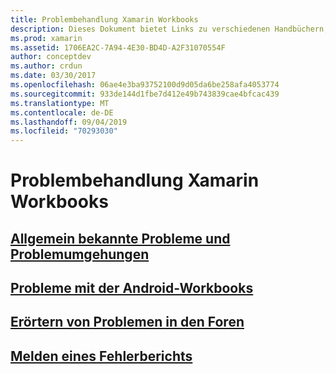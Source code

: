 ```yaml
---
title: Problembehandlung Xamarin Workbooks
description: Dieses Dokument bietet Links zu verschiedenen Handbüchern, die Informationen zur Problembehandlung beim Arbeiten mit Xamarin Workbooks bereitstellen. Verknüpfter Inhalt erläutert allgemeine bekannte Probleme, Probleme mit Android-Arbeitsmappen und bietet Support bezogene Ressourcen.
ms.prod: xamarin
ms.assetid: 1706EA2C-7A94-4E30-BD4D-A2F31070554F
author: conceptdev
ms.author: crdun
ms.date: 03/30/2017
ms.openlocfilehash: 06ae4e3ba93752100d9d05da6be258afa4053774
ms.sourcegitcommit: 933de144d1fbe7d412e49b743839cae4bfcac439
ms.translationtype: MT
ms.contentlocale: de-DE
ms.lasthandoff: 09/04/2019
ms.locfileid: "70293030"
---
```

# <a name="troubleshooting-xamarin-workbooks"></a>Problembehandlung Xamarin Workbooks

## <a name="general-known-issues--workaroundsgeneralmd"></a>[Allgemein bekannte Probleme und Problemumgehungen](general.md)

## <a name="issues-with-android-workbooksandroidmd"></a>[Probleme mit der Android-Workbooks](android.md)

## <a name="discuss-issues-on-the-forumsforums"></a>[Erörtern von Problemen in den Foren][forums]

## <a name="file-a-bug-reporttoolsworkbooksinstallmdreporting-bugs"></a>[Melden eines Fehlerberichts](~/tools/workbooks/install.md#reporting-bugs)

[forums]: https://forums.xamarin.com/categories/inspector
